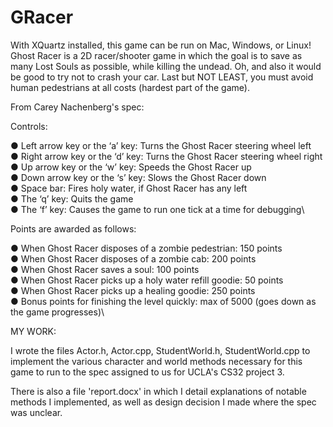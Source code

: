 # GRacer

With XQuartz installed, this game can be run on Mac, Windows, or Linux! Ghost Racer is a 2D racer/shooter game in which the goal is to save as many Lost Souls as possible, while killing the undead. Oh, and also it would be good to try not to crash your car. Last but NOT LEAST, you must avoid human pedestrians at all costs (hardest part of the game). 

From Carey Nachenberg's spec:

Controls:

● Left arrow key or the ‘a’ key: Turns the Ghost Racer steering wheel left\
● Right arrow key or the ‘d’ key: Turns the Ghost Racer steering wheel right\
● Up arrow key or the ‘w’ key: Speeds the Ghost Racer up\
● Down arrow key or the ‘s’ key: Slows the Ghost Racer down\
● Space bar: Fires holy water, if Ghost Racer has any left\
● The ‘q’ key: Quits the game\
● The ‘f’ key: Causes the game to run one tick at a time for debugging\


Points are awarded as follows:

● When Ghost Racer disposes of a zombie pedestrian: 150 points \
● When Ghost Racer disposes of a zombie cab: 200 points\
● When Ghost Racer saves a soul: 100 points\
● When Ghost Racer picks up a holy water refill goodie: 50 points\
● When Ghost Racer picks up a healing goodie: 250 points\
● Bonus points for finishing the level quickly: max of 5000 (goes down as the game
progresses)\


MY WORK: 

I wrote the files Actor.h, Actor.cpp, StudentWorld.h, StudentWorld.cpp to implement the various character and world methods necessary for this game to run to the spec assigned to us for UCLA's CS32 project 3. 

There is also a file 'report.docx' in which I detail explanations of notable methods I implemented, as well as design decision I made where the spec was unclear. 
